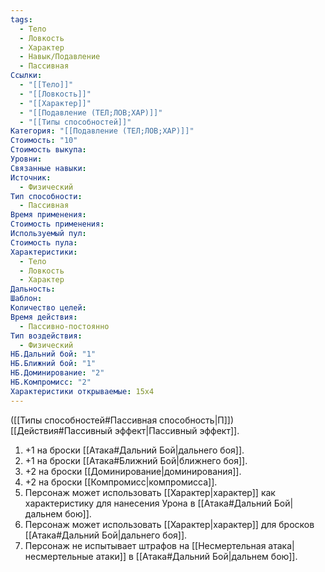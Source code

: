 ```yaml
---
tags:
  - Тело
  - Ловкость
  - Характер
  - Навык/Подавление
  - Пассивная
Ссылки:
  - "[[Тело]]"
  - "[[Ловкость]]"
  - "[[Характер]]"
  - "[[Подавление (ТЕЛ;ЛОВ;ХАР)]]"
  - "[[Типы способностей]]"
Категория: "[[Подавление (ТЕЛ;ЛОВ;ХАР)]]"
Стоимость: "10"
Стоимость выкупа:
Уровни:
Связанные навыки:
Источник:
  - Физический
Тип способности:
  - Пассивная
Время применения:
Стоимость применения:
Используемый пул:
Стоимость пула:
Характеристики:
  - Тело
  - Ловкость
  - Характер
Дальность:
Шаблон:
Количество целей:
Время действия:
  - Пассивно-постоянно
Тип воздействия:
  - Физический
НБ.Дальний бой: "1"
НБ.Ближний бой: "1"
НБ.Доминирование: "2"
НБ.Компромисс: "2"
Характеристики открываемые: 15x4
---
```

([[Типы способностей#Пассивная способность|П]]) [[Действия#Пассивный эффект|Пассивный эффект]]. 

1. +1 на броски [[Атака#Дальний Бой|дальнего боя]].
2. +1 на броски [[Атака#Ближний Бой|ближнего боя]].
3. +2 на броски [[Доминирование|доминирования]].
4. +2 на броски [[Компромисс|компромисса]].
5. Персонаж может использовать [[Характер|характер]] как характеристику для нанесения Урона в [[Атака#Дальний Бой|дальнем бою]].
6. Персонаж может использовать [[Характер|характер]] для бросков [[Атака#Дальний Бой|дальнего боя]].
7. Персонаж не испытывает штрафов на [[Несмертельная атака|несмертельные атаки]] в [[Атака#Дальний Бой|дальнем бою]].
